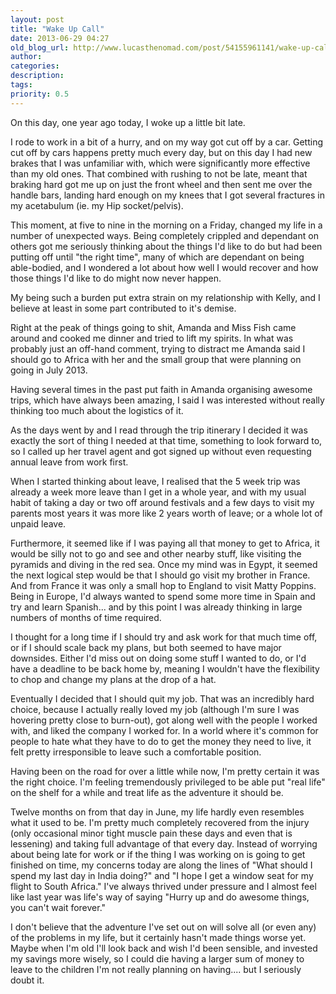 ```yaml
---
layout: post
title: "Wake Up Call"
date: 2013-06-29 04:27
old_blog_url: http://www.lucasthenomad.com/post/54155961141/wake-up-call
author: 
categories: 
description: 
tags: 
priority: 0.5
---
```


On this day, one year ago today, I woke up a little bit late.

I rode to work in a bit of a hurry, and on my way got cut off by a car. Getting cut off by cars happens pretty much every day, but on this day I had new brakes that I was unfamiliar with, which were significantly more effective than my old ones. That combined with rushing to not be late, meant that braking hard got me up on just the front wheel and then sent me over the handle bars, landing hard enough on my knees that I got several fractures in my acetabulum (ie. my Hip socket/pelvis).

This moment, at five to nine in the morning on a Friday, changed my life in a number of unexpected ways. Being completely crippled and dependant on others got me seriously thinking about the things I'd like to do but had been putting off until "the right time", many of which are dependant on being able-bodied, and I wondered a lot about how well I would recover and how those things I'd like to do might now never happen.

<!-- more -->

My being such a burden put extra strain on my relationship with Kelly, and I believe at least in some part contributed to it's demise.

Right at the peak of things going to shit, Amanda and Miss Fish came around and cooked me dinner and tried to lift my spirits. In what was probably just an off-hand comment, trying to distract me Amanda said I should go to Africa with her and the small group that were planning on going in July 2013.

Having several times in the past put faith in Amanda organising awesome trips, which have always been amazing, I said I was interested without really thinking too much about the logistics of it.

As the days went by and I read through the trip itinerary I decided it was exactly the sort of thing I needed at that time, something to look forward to, so I called up her travel agent and got signed up without even requesting annual leave from work first.

When I started thinking about leave, I realised that the 5 week trip was already a week more leave than I get in a whole year, and with my usual habit of taking a day or two off around festivals and a few days to visit my parents most years it was more like 2 years worth of leave; or a whole lot of unpaid leave.

Furthermore, it seemed like if I was paying all that money to get to Africa, it would be silly not to go and see and other nearby stuff, like visiting the pyramids and diving in the red sea. Once my mind was in Egypt, it seemed the next logical step would be that I should go visit my brother in France. And from France it was only a small hop to England to visit Matty Poppins. Being in Europe, I'd always wanted to spend some more time in Spain and try and learn Spanish... and by this point I was already thinking in large numbers of months of time required.

I thought for a long time if I should try and ask work for that much time off, or if I should scale back my plans, but both seemed to have major downsides. Either I'd miss out on doing some stuff I wanted to do, or I'd have a deadline to be back home by, meaning I wouldn't have the flexibility to chop and change my plans at the drop of a hat.

Eventually I decided that I should quit my job. That was an incredibly hard choice, because I actually really loved my job (although I'm sure I was hovering pretty close to burn-out), got along well with the people I worked with, and liked the company I worked for. In a world where it's common for people to hate what they have to do to get the money they need to live, it felt pretty irresponsible to leave such a comfortable position.

Having been on the road for over a little while now, I'm pretty certain it was the right choice. I'm  feeling tremendously privileged to be able put "real life" on the shelf for a while and treat life as the adventure it should be.

Twelve months on from that day in June, my life hardly even resembles what it used to be. I'm pretty much completely recovered from the injury (only occasional minor tight muscle pain these days and even that is lessening) and taking full advantage of that every day. Instead of worrying about being late for work or if the thing I was working on is going to get finished on time, my concerns today are along the lines of "What should I spend my last day in India doing?" and "I hope I get a window seat for my flight to South Africa." I've always thrived under pressure and I almost feel like last year was life's way of saying "Hurry up and do awesome things, you can't wait forever."

I don't believe that the adventure I've set out on will solve all (or even any) of the problems in my life, but it certainly hasn't made things worse yet. Maybe when I'm old I'll look back and wish I'd been sensible, and invested my savings more wisely, so I could die having a larger sum of money to leave to the children I'm not really planning on having.... but I seriously doubt it.
